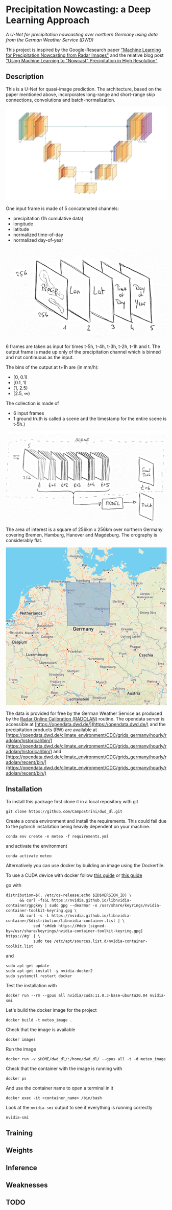 # Precipitation Nowcasting: a Deep Learning Approach

*A U-Net for precipitation nowcasting over northern Germany using data from the German Weather Service (DWD)*

This project is inspired by the Google-Research paper ["Machine Learning for Precipitation Nowcasting from Radar Images"](https://arxiv.org/abs/1912.12132) and the relative blog post ["Using Machine Learning to "Nowcast" Precipitation in High Resolution"](https://ai.googleblog.com/2020/01/using-machine-learning-to-nowcast.html)

## Description

This is a U-Net for quasi-image prediction. The architecture, based on the paper mentioned above, incorporates long-range and short-range skip connections, convolutions and batch-normalization.

![UNet](assets/UNetThesis.png)

One input frame is made of 5 concatenated channels:
- precipitation (1h cumulative data)
- longitude
- latitude
- normalized time-of-day
- normalized day-of-year

![Frame](assets/frame.png)

6 frames are taken as input for times t-5h, t-4h, t-3h, t-2h, t-1h and t. The output frame is made up only of the precipitation channel which is binned and not continuous as the input.

The bins of the output at t+1h are (in mm/h):
 - [0, 0.1)
 - [0.1, 1)
 - [1, 2.5)
 - [2.5, $\infty$)

The collection is made of
- 6 input frames
- 1 ground truth
is called a scene and the timestamp for the entire scene is t-5h.)

![Input-Output](assets/scene.png)

The area of interest is a square of 256km x 256km over northern Germany covering Bremen, Hamburg, Hanover and Magdeburg. The orography is considerably flat.

![DatasetSelection](assets/dataset_selection.png)

The data is provided for free by the German Weather Service as produced by the [Radar Online Calibration (RADOLAN)](https://www.google.com/search?client=firefox-b-lm&q=radolan) routine. The opendata server is accessible at [https://opendata.dwd.de/](https://opendata.dwd.de/) and the precipitation products (RW) are available at [https://opendata.dwd.de/climate_environment/CDC/grids_germany/hourly/radolan/historical/bin/](https://opendata.dwd.de/climate_environment/CDC/grids_germany/hourly/radolan/historical/bin/) and [https://opendata.dwd.de/climate_environment/CDC/grids_germany/hourly/radolan/recent/bin/](https://opendata.dwd.de/climate_environment/CDC/grids_germany/hourly/radolan/recent/bin/)

## Installation

To install this package first clone it in a local repository with git

```
git clone https://github.com/Campostrini/dwd_dl.git
```

Create a conda environment and install the requirements. This could fail due to the pytorch installation being heavily dependent on your machine.
```
conda env create -n meteo -f requirements.yml
```
and activate the environment
```
conda activate meteo
```

Alternatively you can use docker by building an image using the Dockerfile.

To use a CUDA device with docker follow [this guide](https://docs.nvidia.com/datacenter/cloud-native/container-toolkit/install-guide.html) or [this guide](https://blog.roboflow.com/nvidia-docker-vscode-pytorch/#installing-docker-for-machine-learning)

go with

```
distribution=$(. /etc/os-release;echo $ID$VERSION_ID) \
      && curl -fsSL https://nvidia.github.io/libnvidia-container/gpgkey | sudo gpg --dearmor -o /usr/share/keyrings/nvidia-container-toolkit-keyring.gpg \
      && curl -s -L https://nvidia.github.io/libnvidia-container/$distribution/libnvidia-container.list | \
            sed 's#deb https://#deb [signed-by=/usr/share/keyrings/nvidia-container-toolkit-keyring.gpg] https://#g' | \
            sudo tee /etc/apt/sources.list.d/nvidia-container-toolkit.list
```

and

```
sudo apt-get update
sudo apt-get install -y nvidia-docker2
sudo systemctl restart docker
```

Test the installation with

```
docker run --rm --gpus all nvidia/cuda:11.0.3-base-ubuntu20.04 nvidia-smi
```

Let's build the docker image for the project
```
docker build -t meteo_image .
```

Check that the image is available 
```
docker images
```

Run the image
```
docker run -v $HOME/dwd_dl/:/home/dwd_dl/ --gpus all -t -d meteo_image
```
Check that the container with the image is running with
```
docker ps
```
And use the container name to open a terminal in it
```
docker exec -it <container_name> /bin/bash
```
Look at the `nvidia-smi` output to see if everything is running correctly
```
nvidia-smi
```

## Training

## Weights

## Inference

## Weaknesses

## TODO